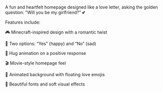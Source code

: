 A fun and heartfelt homepage designed like a love letter, asking the golden question:
"Will you be my girlfriend?" 💕

Features include:

🎮 Minecraft-inspired design with a romantic twist

💬 Two options: “Yes” (happy) and “No” (sad)

🤗 Hug animation on a positive response

🎬 Movie-style homepage feel

💖 Animated background with floating love emojis

🌸 Beautiful fonts and soft visual effects
